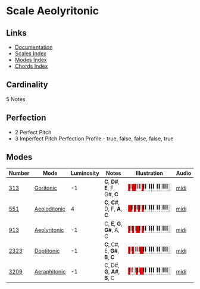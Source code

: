 # Scale Aeolyritonic

## Links

- [Documentation](README.md)
- [Scales Index](Scales.md)
- [Modes Index](Modes.md)
- [Chords Index](Chords.md)

## Cardinality

5 Notes

## Perfection

- 2 Perfect Pitch
- 3 Imperfect Pitch
Perfection Profile - true, false, false, false, true

## Modes

| Number | Mode | Luminosity | Notes | Illustration | Audio |
|--------|------|------------|-------|--------------|-------|
| [313](https://ianring.com/musictheory/scales/313) | [Goritonic](ModeGoritonic.md) | -1 | **C**, **D#**, **E**, F, G#, **C** | ![CNaturalGoritonic](ModeCNaturalGoritonic.png) | [midi](https://github.com/edipermadi/music/blob/main/docs/ModeCNaturalGoritonic.mid?raw=true) | 
| [551](https://ianring.com/musictheory/scales/551) | [Aeoloditonic](ModeAeoloditonic.md) | 4 | **C**, **C#**, D, F, **A**, **C** | ![CNaturalAeoloditonic](ModeCNaturalAeoloditonic.png) | [midi](https://github.com/edipermadi/music/blob/main/docs/ModeCNaturalAeoloditonic.mid?raw=true) | 
| [913](https://ianring.com/musictheory/scales/913) | [Aeolyritonic](ModeAeolyritonic.md) | -1 | C, **E**, **G**, **G#**, A, C | ![CNaturalAeolyritonic](ModeCNaturalAeolyritonic.png) | [midi](https://github.com/edipermadi/music/blob/main/docs/ModeCNaturalAeolyritonic.mid?raw=true) | 
| [2323](https://ianring.com/musictheory/scales/2323) | [Doptitonic](ModeDoptitonic.md) | -1 | **C**, C#, E, **G#**, **B**, **C** | ![CNaturalDoptitonic](ModeCNaturalDoptitonic.png) | [midi](https://github.com/edipermadi/music/blob/main/docs/ModeCNaturalDoptitonic.mid?raw=true) | 
| [3209](https://ianring.com/musictheory/scales/3209) | [Aeraphitonic](ModeAeraphitonic.md) | -1 | C, D#, **G**, **A#**, **B**, C | ![CNaturalAeraphitonic](ModeCNaturalAeraphitonic.png) | [midi](https://github.com/edipermadi/music/blob/main/docs/ModeCNaturalAeraphitonic.mid?raw=true) | 
